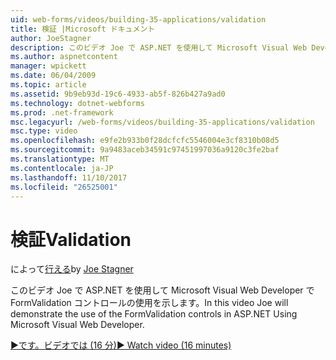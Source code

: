 ```yaml
---
uid: web-forms/videos/building-35-applications/validation
title: 検証 |Microsoft ドキュメント
author: JoeStagner
description: このビデオ Joe で ASP.NET を使用して Microsoft Visual Web Developer で FormValidation コントロールの使用を示します。
ms.author: aspnetcontent
manager: wpickett
ms.date: 06/04/2009
ms.topic: article
ms.assetid: 9b9eb93d-19c6-4933-ab5f-826b427a9ad0
ms.technology: dotnet-webforms
ms.prod: .net-framework
msc.legacyurl: /web-forms/videos/building-35-applications/validation
msc.type: video
ms.openlocfilehash: e9fe2b933b0f28dcfcfc5546004e3cf8310b08d5
ms.sourcegitcommit: 9a9483aceb34591c97451997036a9120c3fe2baf
ms.translationtype: MT
ms.contentlocale: ja-JP
ms.lasthandoff: 11/10/2017
ms.locfileid: "26525001"
---
```

<a name="validation"></a><span data-ttu-id="2094c-103">検証</span><span class="sxs-lookup"><span data-stu-id="2094c-103">Validation</span></span>
====================
<span data-ttu-id="2094c-104">によって[行える](https://github.com/JoeStagner)</span><span class="sxs-lookup"><span data-stu-id="2094c-104">by [Joe Stagner](https://github.com/JoeStagner)</span></span>

<span data-ttu-id="2094c-105">このビデオ Joe で ASP.NET を使用して Microsoft Visual Web Developer で FormValidation コントロールの使用を示します。</span><span class="sxs-lookup"><span data-stu-id="2094c-105">In this video Joe will demonstrate the use of the FormValidation controls in ASP.NET Using Microsoft Visual Web Developer.</span></span>

[<span data-ttu-id="2094c-106">&#9654;です。ビデオでは (16 分)</span><span class="sxs-lookup"><span data-stu-id="2094c-106">&#9654; Watch video (16 minutes)</span></span>](https://channel9.msdn.com/Blogs/ASP-NET-Site-Videos/validation)
